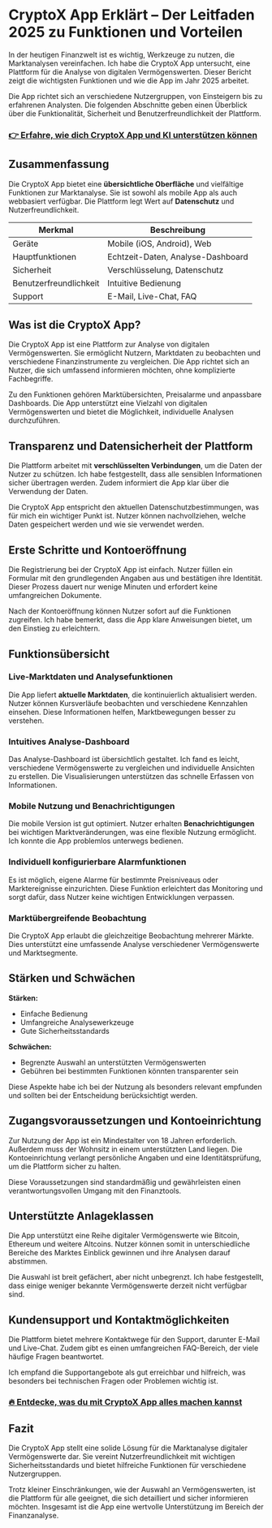# CryptoX App Erklärt – Der Leitfaden 2025 zu Funktionen und Vorteilen
   
In der heutigen Finanzwelt ist es wichtig, Werkzeuge zu nutzen, die Marktanalysen vereinfachen. Ich habe die CryptoX App untersucht, eine Plattform für die Analyse von digitalen Vermögenswerten. Dieser Bericht zeigt die wichtigsten Funktionen und wie die App im Jahr 2025 arbeitet.

Die App richtet sich an verschiedene Nutzergruppen, von Einsteigern bis zu erfahrenen Analysten. Die folgenden Abschnitte geben einen Überblick über die Funktionalität, Sicherheit und Benutzerfreundlichkeit der Plattform.

### [👉 Erfahre, wie dich CryptoX App und KI unterstützen können](https://tinyurl.com/ye27ufdk)
## Zusammenfassung  
Die CryptoX App bietet eine **übersichtliche Oberfläche** und vielfältige Funktionen zur Marktanalyse. Sie ist sowohl als mobile App als auch webbasiert verfügbar. Die Plattform legt Wert auf **Datenschutz** und Nutzerfreundlichkeit.

| Merkmal               | Beschreibung                            |
|-----------------------|---------------------------------------|
| Geräte                | Mobile (iOS, Android), Web             |
| Hauptfunktionen       | Echtzeit-Daten, Analyse-Dashboard      |
| Sicherheit            | Verschlüsselung, Datenschutz           |
| Benutzerfreundlichkeit| Intuitive Bedienung                     |
| Support               | E-Mail, Live-Chat, FAQ                  |

## Was ist die CryptoX App?  
Die CryptoX App ist eine Plattform zur Analyse von digitalen Vermögenswerten. Sie ermöglicht Nutzern, Marktdaten zu beobachten und verschiedene Finanzinstrumente zu vergleichen. Die App richtet sich an Nutzer, die sich umfassend informieren möchten, ohne komplizierte Fachbegriffe.

Zu den Funktionen gehören Marktübersichten, Preisalarme und anpassbare Dashboards. Die App unterstützt eine Vielzahl von digitalen Vermögenswerten und bietet die Möglichkeit, individuelle Analysen durchzuführen.

## Transparenz und Datensicherheit der Plattform  
Die Plattform arbeitet mit **verschlüsselten Verbindungen**, um die Daten der Nutzer zu schützen. Ich habe festgestellt, dass alle sensiblen Informationen sicher übertragen werden. Zudem informiert die App klar über die Verwendung der Daten.

Die CryptoX App entspricht den aktuellen Datenschutzbestimmungen, was für mich ein wichtiger Punkt ist. Nutzer können nachvollziehen, welche Daten gespeichert werden und wie sie verwendet werden.

## Erste Schritte und Kontoeröffnung  
Die Registrierung bei der CryptoX App ist einfach. Nutzer füllen ein Formular mit den grundlegenden Angaben aus und bestätigen ihre Identität. Dieser Prozess dauert nur wenige Minuten und erfordert keine umfangreichen Dokumente.

Nach der Kontoeröffnung können Nutzer sofort auf die Funktionen zugreifen. Ich habe bemerkt, dass die App klare Anweisungen bietet, um den Einstieg zu erleichtern.

## Funktionsübersicht  
### Live-Marktdaten und Analysefunktionen  
Die App liefert **aktuelle Marktdaten**, die kontinuierlich aktualisiert werden. Nutzer können Kursverläufe beobachten und verschiedene Kennzahlen einsehen. Diese Informationen helfen, Marktbewegungen besser zu verstehen.

### Intuitives Analyse-Dashboard  
Das Analyse-Dashboard ist übersichtlich gestaltet. Ich fand es leicht, verschiedene Vermögenswerte zu vergleichen und individuelle Ansichten zu erstellen. Die Visualisierungen unterstützen das schnelle Erfassen von Informationen.

### Mobile Nutzung und Benachrichtigungen  
Die mobile Version ist gut optimiert. Nutzer erhalten **Benachrichtigungen** bei wichtigen Marktveränderungen, was eine flexible Nutzung ermöglicht. Ich konnte die App problemlos unterwegs bedienen.

### Individuell konfigurierbare Alarmfunktionen  
Es ist möglich, eigene Alarme für bestimmte Preisniveaus oder Marktereignisse einzurichten. Diese Funktion erleichtert das Monitoring und sorgt dafür, dass Nutzer keine wichtigen Entwicklungen verpassen.

### Marktübergreifende Beobachtung  
Die CryptoX App erlaubt die gleichzeitige Beobachtung mehrerer Märkte. Dies unterstützt eine umfassende Analyse verschiedener Vermögenswerte und Marktsegmente.

## Stärken und Schwächen  
**Stärken:**

- Einfache Bedienung
- Umfangreiche Analysewerkzeuge
- Gute Sicherheitsstandards

**Schwächen:**

- Begrenzte Auswahl an unterstützten Vermögenswerten
- Gebühren bei bestimmten Funktionen könnten transparenter sein

Diese Aspekte habe ich bei der Nutzung als besonders relevant empfunden und sollten bei der Entscheidung berücksichtigt werden.

## Zugangsvoraussetzungen und Kontoeinrichtung  
Zur Nutzung der App ist ein Mindestalter von 18 Jahren erforderlich. Außerdem muss der Wohnsitz in einem unterstützten Land liegen. Die Kontoeinrichtung verlangt persönliche Angaben und eine Identitätsprüfung, um die Plattform sicher zu halten.

Diese Voraussetzungen sind standardmäßig und gewährleisten einen verantwortungsvollen Umgang mit den Finanztools.

## Unterstützte Anlageklassen  
Die App unterstützt eine Reihe digitaler Vermögenswerte wie Bitcoin, Ethereum und weitere Altcoins. Nutzer können somit in unterschiedliche Bereiche des Marktes Einblick gewinnen und ihre Analysen darauf abstimmen.

Die Auswahl ist breit gefächert, aber nicht unbegrenzt. Ich habe festgestellt, dass einige weniger bekannte Vermögenswerte derzeit nicht verfügbar sind.

## Kundensupport und Kontaktmöglichkeiten  
Die Plattform bietet mehrere Kontaktwege für den Support, darunter E-Mail und Live-Chat. Zudem gibt es einen umfangreichen FAQ-Bereich, der viele häufige Fragen beantwortet.

Ich empfand die Supportangebote als gut erreichbar und hilfreich, was besonders bei technischen Fragen oder Problemen wichtig ist.

### [🔥 Entdecke, was du mit CryptoX App alles machen kannst](https://tinyurl.com/ye27ufdk)
## Fazit  
Die CryptoX App stellt eine solide Lösung für die Marktanalyse digitaler Vermögenswerte dar. Sie vereint Nutzerfreundlichkeit mit wichtigen Sicherheitsstandards und bietet hilfreiche Funktionen für verschiedene Nutzergruppen.

Trotz kleiner Einschränkungen, wie der Auswahl an Vermögenswerten, ist die Plattform für alle geeignet, die sich detailliert und sicher informieren möchten. Insgesamt ist die App eine wertvolle Unterstützung im Bereich der Finanzanalyse.